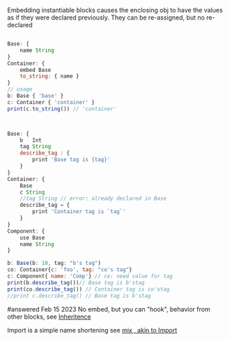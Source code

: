 Embedding instantiable blocks causes the enclosing obj to have the values as if they were declared previously.
They can be re-assigned, but no re-declared

```js

Base: {
    name String
}
Container: {
    embed Base
    to_string: { name }
}
// usage
b: Base { 'base' }
c: Container { 'container' }
print(c.to_string()) // 'container'



Base: {
    b   Int
    tag String
    describe_tag : {
        print 'Base tag is {tag}'
    }
}
Container: {
    Base
    c String
    //tag String // error: already declared in Base
    describe_tag = {
        print 'Container tag is `tag`'
    }
}
Component: {
    use Base
    name String
}

b: Base(b: 10, tag: "b's tag")
co: Container{c: 'foo', tag: "co's tag"} 
c: Component{ name: 'Comp'} // ce: need value for tag
print(b.describe_tag())// Base tag is b'stag
print(co.describe_tag()) // Container tag is co'stag
//print c.describe_tag() // Base tag is b'stag

```

#answered Feb 15 2023
No embed, but you can "hook", behavior from other blocks, see  [Inheritence](../../Features/Pending%20features/Inheritence.md)

Import is a simple name shortening see [mix , akin to Import](../../Features/Pending%20features/mix%20,%20akin%20to%20Import.md)























